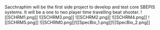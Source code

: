 Sacchraphim will be the first side project to develop and test core SBEPIS systems. It will be a one to two player time travelling beat shooter. 
![[SCHRM1.png]]
![[SCHRM3.png]]
![[SCHRM2.png]]
![[SCHRM4.png]]
![[SCHRM5.png]]
![[SCHRM0.png]]![[SpecBio_1.png]]![[SpecBio_2.png]]